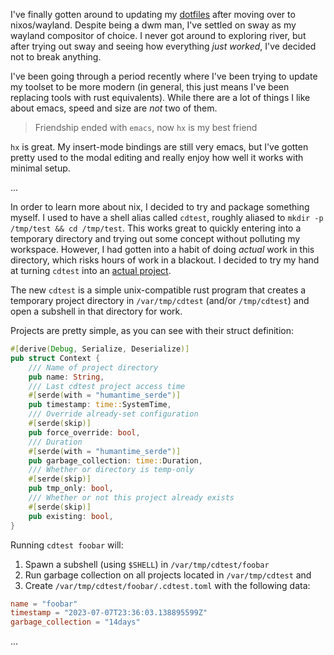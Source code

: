I've finally gotten around to updating my
[dotfiles](https://github.com/harrisonhall/dotfiles) after moving over to
nixos/wayland. Despite being a dwm man, I've settled on sway as my wayland
compositor of choice. I never got around to exploring river, but after trying
out sway and seeing how everything _just worked_, I've decided not to break
anything.

I've been going through a period recently where I've been trying to update my
toolset to be more modern (in general, this just means I've been replacing tools
with rust equivalents). While there are a lot of things I like about emacs,
speed and size are _not_ two of them.

> Friendship ended with `emacs`, now `hx` is my best friend

`hx` is great. My insert-mode bindings are still very emacs, but I've gotten
pretty used to the modal editing and really enjoy how well it works with minimal
setup.

...

In order to learn more about nix, I decided to try and package something myself.
I used to have a shell alias called `cdtest`, roughly aliased to
`mkdir -p /tmp/test && cd /tmp/test`. This works great to quickly entering into
a temporary directory and trying out some concept without polluting my
workspace. However, I had gotten into a habit of doing _actual_ work in this
directory, which risks hours of work in a blackout. I decided to try my hand at
turning `cdtest` into an
[actual project](https://github.com/harrisonhall/cdtest).

The new `cdtest` is a simple unix-compatible rust program that creates a
temporary project directory in `/var/tmp/cdtest` (and/or `/tmp/cdtest`) and open
a subshell in that directory for work.

Projects are pretty simple, as you can see with their struct definition:

```rust
#[derive(Debug, Serialize, Deserialize)]
pub struct Context {
    /// Name of project directory
    pub name: String,
    /// Last cdtest project access time
    #[serde(with = "humantime_serde")]
    pub timestamp: time::SystemTime,
    /// Override already-set configuration
    #[serde(skip)]
    pub force_override: bool,
    /// Duration
    #[serde(with = "humantime_serde")]
    pub garbage_collection: time::Duration,
    /// Whether or directory is temp-only
    #[serde(skip)]
    pub tmp_only: bool,
    /// Whether or not this project already exists
    #[serde(skip)]
    pub existing: bool,
}
```

Running `cdtest foobar` will:

1. Spawn a subshell (using `$SHELL`) in `/var/tmp/cdtest/foobar`
2. Run garbage collection on all projects located in `/var/tmp/cdtest` and
3. Create `/var/tmp/cdtest/foobar/.cdtest.toml` with the following data:

```toml
name = "foobar"
timestamp = "2023-07-07T23:36:03.138895599Z"
garbage_collection = "14days"
```

...
